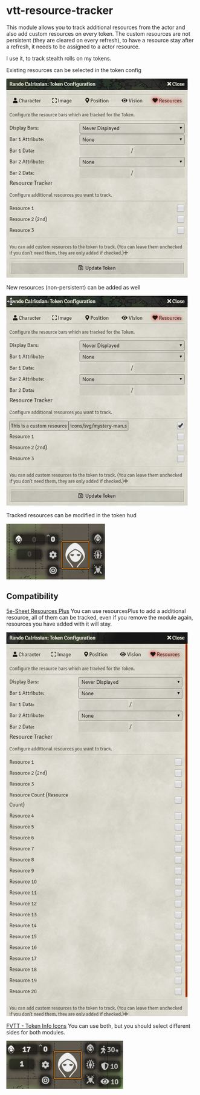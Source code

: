 # vtt-resource-tracker
This module allows you to track additional resources from the actor and also add custom resources on every token.
The custom resources are not persistent (they are cleared on every refresh), to have a resource stay after a refresh, it needs to be assigned to a actor resource.

I use it, to track stealth rolls on my tokens.

Existing resources can be selected in the token config

![Existing resources can be selected in the token config](screenshots/screenshot_tokenConfig.png)

New resources (non-persistent) can be added as well

![Existing resources can be selected in the token config](screenshots/screenshot_tokenConfigWithCustomResource.png)

Tracked resources can be modified in the token hud

![Existing resources can be selected in the token config](screenshots/screenshot_trackedResource.png)


## Compatibility
[5e-Sheet Resources Plus](https://github.com/ardittristan/5eSheet-resourcesPlus)
You can use resourcesPlus to add a additional resource, all of them can be tracked, even if you remove the module again, resources you have added with it will stay.

![Tracking with 5e-Sheet Resources Plus](screenshots/screenshot_trackingWithResourcePlus.png)

[FVTT - Token Info Icons](https://github.com/jopeek/fvtt-token-info-icons)
You can use both, but you should select different sides for both modules.

![Tracking with FVTT - Token Info Icons](screenshots/screenshot_trackingWithTokenInfo.png)
